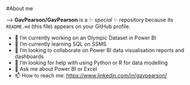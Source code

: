 #About me

--> **GavPearson/GavPearson** is a ✨ _special_ ✨ repository because its `README.md` (this file) appears on your GitHub profile.

- 🔭 I’m currently working on an Olympic Dataset in Power BI
- 🌱 I’m currently learning SQL on SSMS
- 👯 I’m looking to collaborate on Power BI data visualisation reports and dashboards
- 🤔 I’m looking for help with using Python or R for data modelling
- 💬 Ask me about Power BI or Excel
- 📫 How to reach me: https://www.linkedin.com/in/gavpearson/

